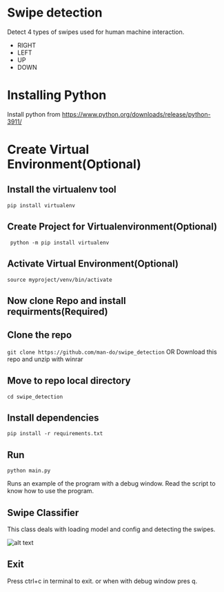 # Swipe detection

Detect 4 types of swipes used for human machine interaction.

- RIGHT
- LEFT
- UP
- DOWN

# Installing Python

Install python from https://www.python.org/downloads/release/python-3911/

# Create Virtual Environment(Optional)

## Install the virtualenv tool

`pip install virtualenv`

## Create Project for Virtualenvironment(Optional)

` python -m pip install virtualenv`

## Activate Virtual Environment(Optional)

`source myproject/venv/bin/activate `

## Now clone Repo and install requirments(Required)

## Clone the repo

`git clone https://github.com/man-do/swipe_detection` OR Download this repo and unzip with winrar

## Move to repo local directory

`cd swipe_detection`

## Install dependencies

`pip install -r requirements.txt`

## Run

`python main.py`

Runs an example of the program with a debug window. Read the script to know how to use the program.

## Swipe Classifier

This class deals with loading model and config and detecting the swipes.

![alt text](https://github.com/man-do/swipe_detection/blob/main/imgs/flow.jpg)

## Exit

Press ctrl+c in terminal to exit. or when with debug window pres q.
